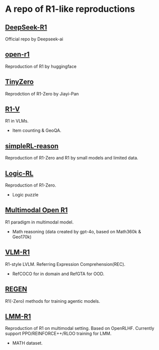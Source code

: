 # A repo of R1-like reproductions

## [DeepSeek-R1](https://github.com/deepseek-ai/DeepSeek-R1)
Official repo by Deepseek-ai

## [open-r1](https://github.com/huggingface/open-r1)
Reproduction of R1 by huggingface

## [TinyZero](https://github.com/Jiayi-Pan/TinyZero)
Reprodction of R1-Zero by Jiayi-Pan

## [R1-V](https://github.com/Deep-Agent/R1-V)
R1 in VLMs. 
- Item counting & GeoQA.

## [simpleRL-reason](https://github.com/hkust-nlp/simpleRL-reason)
Reproduction of R1-Zero and R1 by small models and limited data.

## [Logic-RL](https://github.com/Unakar/Logic-RL)
Reproduction of R1-Zero. 
- Logic puzzle

## [Multimodal Open R1](https://github.com/EvolvingLMMs-Lab/open-r1-multimodal)
R1 paradigm in multimodal model. 
- Math reasoning (data created by gpt-4o, based on Math360k & Geo170k)

## [VLM-R1](https://github.com/EvolvingLMMs-Lab/open-r1-multimodal)
R1-style LVLM. Referring Expression Comprehension(REC). 
- RefCOCO for in domain and RefGTA for OOD.

## [REGEN](https://github.com/EvolvingLMMs-Lab/open-r1-multimodal)
R1(-Zero) methods for training agentic models.

## [LMM-R1](https://github.com/TideDra/lmm-r1)
Reproduction of R1 on multimodal setting. Based on OpenRLHF. Currently support PPO/REINFORCE++/RLOO training for LMM. 
- MATH dataset.